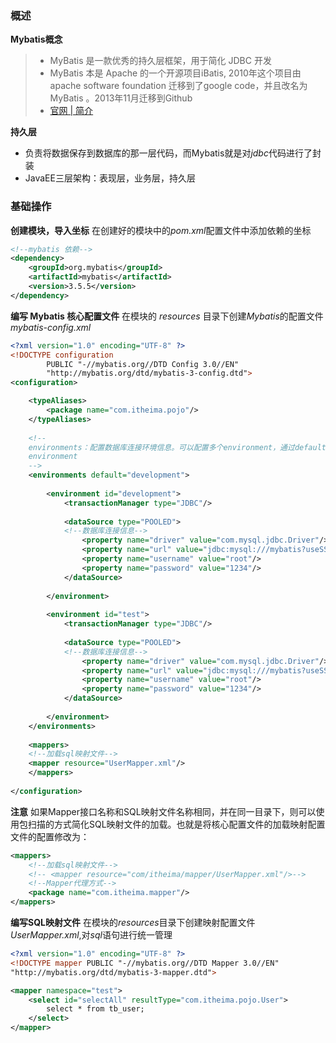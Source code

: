 ### 概述

**Mybatis概念**
>- MyBatis 是一款优秀的持久层框架，用于简化 JDBC 开发
>- MyBatis 本是 Apache 的一个开源项目iBatis, 2010年这个项目由apache software foundation 迁移到了google code，并且改名为MyBatis 。2013年11月迁移到Github
>- [官网 | 简介](https://mybatis.org/mybatis-3/zh/index.html)

**持久层**
- 负责将数据保存到数据库的那一层代码，而Mybatis就是对*jdbc*代码进行了封装
- JavaEE三层架构：表现层，业务层，持久层

### 基础操作

**创建模块，导入坐标**
在创建好的模块中的*pom.xml*配置文件中添加依赖的坐标
```xml
<!--mybatis 依赖-->
<dependency>
	<groupId>org.mybatis</groupId>
	<artifactId>mybatis</artifactId>
	<version>3.5.5</version>
</dependency>
```

**编写 Mybatis 核心配置文件**
在模块的 *resources* 目录下创建*Mybatis*的配置文件 *mybatis-config.xml*
```xml
<?xml version="1.0" encoding="UTF-8" ?>
<!DOCTYPE configuration
		PUBLIC "-//mybatis.org//DTD Config 3.0//EN"
		"http://mybatis.org/dtd/mybatis-3-config.dtd">
<configuration>

	<typeAliases>
		<package name="com.itheima.pojo"/>
	</typeAliases>
	
	<!--
	environments：配置数据库连接环境信息。可以配置多个environment，通过default属性切换不同的
	environment
	-->
	<environments default="development">
	
		<environment id="development">
			<transactionManager type="JDBC"/>
			
			<dataSource type="POOLED">
			<!--数据库连接信息-->
				<property name="driver" value="com.mysql.jdbc.Driver"/>
				<property name="url" value="jdbc:mysql:///mybatis?useSSL=false"/>
				<property name="username" value="root"/>
				<property name="password" value="1234"/>
			</dataSource>
			
		</environment>
		
		<environment id="test">
			<transactionManager type="JDBC"/>
			
			<dataSource type="POOLED">
			<!--数据库连接信息-->
				<property name="driver" value="com.mysql.jdbc.Driver"/>
				<property name="url" value="jdbc:mysql:///mybatis?useSSL=false"/>
				<property name="username" value="root"/>
				<property name="password" value="1234"/>
			</dataSource>
			
		</environment>
	</environments>
	
	<mappers>
	<!--加载sql映射文件-->
	<mapper resource="UserMapper.xml"/>
	</mappers>
	
</configuration>
```

**注意**
如果Mapper接口名称和SQL映射文件名称相同，并在同一目录下，则可以使用包扫描的方式简化SQL映射文件的加载。也就是将核心配置文件的加载映射配置文件的配置修改为：
```xml
<mappers>
	<!--加载sql映射文件-->
	<!-- <mapper resource="com/itheima/mapper/UserMapper.xml"/>-->
	<!--Mapper代理方式-->
	<package name="com.itheima.mapper"/>
</mappers>
```

**编写SQL映射文件**
在模块的*resources*目录下创建映射配置文件*UserMapper.xml*,对*sql*语句进行统一管理
```xml
<?xml version="1.0" encoding="UTF-8" ?>
<!DOCTYPE mapper PUBLIC "-//mybatis.org//DTD Mapper 3.0//EN"
"http://mybatis.org/dtd/mybatis-3-mapper.dtd">

<mapper namespace="test">
	<select id="selectAll" resultType="com.itheima.pojo.User">
		select * from tb_user;
	</select>
</mapper>
```